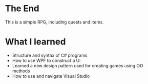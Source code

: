 # The End
This is a simple RPG, including quests and items.

# What I learned
* Structure and syntax of C# programs
* How to use WPF to construct a UI
* Learned a new design pattern used for creating games using OO methods
* How to use and navigate Visual Studio

